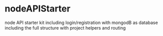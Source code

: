 # nodeAPIStarter
node API starter kit including login/registration with mongodB as database including the full structure with project helpers and routing 
